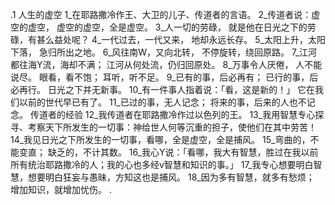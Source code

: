 .1 
人生的虚空 
1_在耶路撒冷作王、大卫的儿子、传道者的言语。 
2_传道者说：虚空的虚空， 
虚空的虚空，全是虚空。 
3_人一切的劳碌， 
就是他在日光之下的劳碌，有甚么益处呢？ 
4_一代过去，一代又来， 
地却永远长存。 
5_太阳上升，太阳下落， 
急归所出之地。 
6_风往南W，又向北转， 
不停旋转，绕回原路。 
7_江河都往海Y流，海却不满； 
江河从何处流，仍归回原处。 
8_万事令人厌倦， 
人不能说尽。 
眼看，看不饱； 
耳听，听不足。 
9_已有的事，后必再有； 
已行的事，后必再行。 
日光之下并无新事。 
10_有一件事人指着说：「看，这是新的！」 
它在我们以前的世代早已有了。 
11_已过的事，无人记念； 
将来的事，后来的人也不记念。 
传道者的经验 
12_我传道者在耶路撒冷作过以色列的王。 13_我用智慧专心探寻、考察天下所发生的一切事：神给世人何等沉重的担子，使他们在其中劳苦！ 14_我见日光之下所发生的一切事，看哪，全是虚空，全是捕风。 
15_弯曲的，不能变直； 
缺乏的，不计其数。 
16_我心Y说：「看哪，我大有智慧，胜过在我以前所有统治耶路撒冷的人；我的心也多经v智慧和知识的事。」 17_我专心想要明白智慧，想要明白狂妄与愚昧，方知这也是捕风。 
18_因为多有智慧，就多有愁烦； 
增加知识，就增加忧伤。 
.